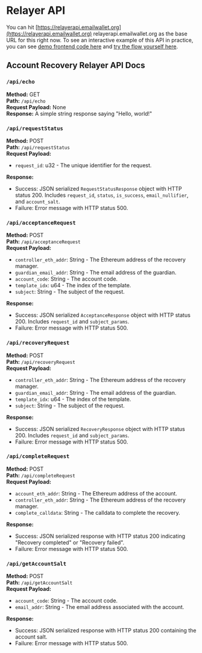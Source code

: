# Relayer API

You can hit [https://relayerapi.emailwallet.org](https://relayerapi.emailwallet.org) relayerapi.emailwallet.org as the base URL for this right now. To see an interactive example of this API in practice, you can see [demo frontend code here](https://github.com/wryonik/email-account-recovery-demo) and [try the flow yourself here](https://prove.email/recovery).

## Account Recovery Relayer API Docs

### `/api/echo`

**Method:** GET\
**Path:** `/api/echo`\
**Request Payload:** None\
**Response:** A simple string response saying "Hello, world!"

### `/api/requestStatus`

**Method:** POST\
**Path:** `/api/requestStatus`\
**Request Payload:**

* `request_id`: u32 - The unique identifier for the request.

**Response:**

* Success: JSON serialized `RequestStatusResponse` object with HTTP status 200. Includes `request_id`, `status`, `is_success`, `email_nullifier`, and `account_salt`.
* Failure: Error message with HTTP status 500.

### `/api/acceptanceRequest`

**Method:** POST\
**Path:** `/api/acceptanceRequest`\
**Request Payload:**

* `controller_eth_addr`: String - The Ethereum address of the recovery manager.
* `guardian_email_addr`: String - The email address of the guardian.
* `account_code`: String - The account code.
* `template_idx`: u64 - The index of the template.
* `subject`: String - The subject of the request.

**Response:**

* Success: JSON serialized `AcceptanceResponse` object with HTTP status 200. Includes `request_id` and `subject_params`.
* Failure: Error message with HTTP status 500.

### `/api/recoveryRequest`

**Method:** POST\
**Path:** `/api/recoveryRequest`\
**Request Payload:**

* `controller_eth_addr`: String - The Ethereum address of the recovery manager.
* `guardian_email_addr`: String - The email address of the guardian.
* `template_idx`: u64 - The index of the template.
* `subject`: String - The subject of the request.

**Response:**

* Success: JSON serialized `RecoveryResponse` object with HTTP status 200. Includes `request_id` and `subject_params`.
* Failure: Error message with HTTP status 500.

### `/api/completeRequest`

**Method:** POST\
**Path:** `/api/completeRequest`\
**Request Payload:**

* `account_eth_addr`: String - The Ethereum address of the account.
* `controller_eth_addr`: String - The Ethereum address of the recovery manager.
* `complete_calldata`: String - The calldata to complete the recovery.

**Response:**

* Success: JSON serialized response with HTTP status 200 indicating "Recovery completed" or "Recovery failed".
* Failure: Error message with HTTP status 500.

### `/api/getAccountSalt`

**Method:** POST\
**Path:** `/api/getAccountSalt`\
**Request Payload:**

* `account_code`: String - The account code.
* `email_addr`: String - The email address associated with the account.

**Response:**

* Success: JSON serialized response with HTTP status 200 containing the account salt.
* Failure: Error message with HTTP status 500.
